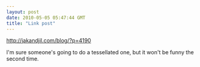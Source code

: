 ```yaml
---
layout: post
date: 2010-05-05 05:47:44 GMT
title: "Link post"
---
```

<http://jakandjil.com/blog/?p=4190>

I'm sure someone's going to do a tessellated one, but it won't be funny the second time.
